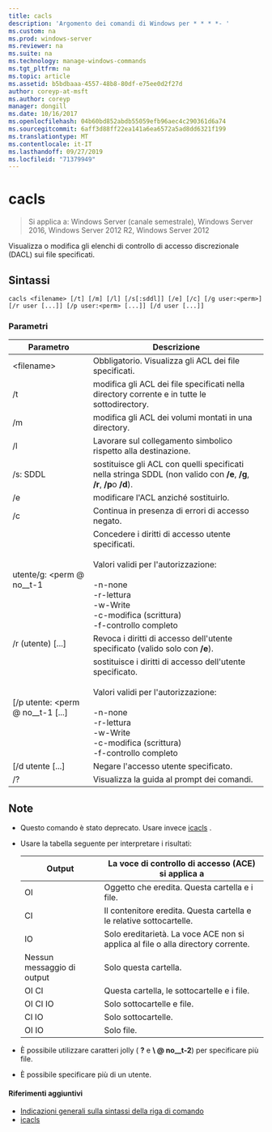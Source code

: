 ```yaml
---
title: cacls
description: 'Argomento dei comandi di Windows per * * * *- '
ms.custom: na
ms.prod: windows-server
ms.reviewer: na
ms.suite: na
ms.technology: manage-windows-commands
ms.tgt_pltfrm: na
ms.topic: article
ms.assetid: b5bdbaaa-4557-48b8-80df-e75ee0d2f27d
author: coreyp-at-msft
ms.author: coreyp
manager: dongill
ms.date: 10/16/2017
ms.openlocfilehash: 04b60bd852abdb55059efb96aec4c290361d6a74
ms.sourcegitcommit: 6aff3d88ff22ea141a6ea6572a5ad8dd6321f199
ms.translationtype: MT
ms.contentlocale: it-IT
ms.lasthandoff: 09/27/2019
ms.locfileid: "71379949"
---
```

# <a name="cacls"></a>cacls

>Si applica a: Windows Server (canale semestrale), Windows Server 2016, Windows Server 2012 R2, Windows Server 2012

Visualizza o modifica gli elenchi di controllo di accesso discrezionale (DACL) sui file specificati.  
## <a name="syntax"></a>Sintassi  
```  
cacls <filename> [/t] [/m] [/l] [/s[:sddl]] [/e] [/c] [/g user:<perm>] [/r user [...]] [/p user:<perm> [...]] [/d user [...]]  
```  
### <a name="parameters"></a>Parametri  

|        Parametro        |                                                                                            Descrizione                                                                                             |
|-------------------------|----------------------------------------------------------------------------------------------------------------------------------------------------------------------------------------------------|
|      \<filename\>       |                                                                            Obbligatorio. Visualizza gli ACL dei file specificati.                                                                             |
|           /t            |                                                          modifica gli ACL dei file specificati nella directory corrente e in tutte le sottodirectory.                                                          |
|           /m            |                                                                          modifica gli ACL dei volumi montati in una directory.                                                                           |
|           /l            |                                                                        Lavorare sul collegamento simbolico rispetto alla destinazione.                                                                         |
|         /s: SDDL         |                                       sostituisce gli ACL con quelli specificati nella stringa SDDL (non valido con **/e**, **/g**, **/r**, **/p**o **/d**).                                        |
|           /e            |                                                                                 modificare l'ACL anziché sostituirlo.                                                                                  |
|           /c            |                                                                                 Continua in presenza di errori di accesso negato.                                                                                  |
|    utente/g: \<perm @ no__t-1     |   Concedere i diritti di accesso utente specificati.<br /><br />Valori validi per l'autorizzazione:<br /><br />-n-none<br />-r-lettura<br />-w-Write<br />-c-modifica (scrittura)<br />-f-controllo completo   |
|      /r (utente) [...]      |                                                                  Revoca i diritti di accesso dell'utente specificato (valido solo con **/e**).                                                                   |
| [/p utente: \<perm @ no__t-1 [...] | sostituisce i diritti di accesso dell'utente specificato.<br /><br />Valori validi per l'autorizzazione:<br /><br />-n-none<br />-r-lettura<br />-w-Write<br />-c-modifica (scrittura)<br />-f-controllo completo |
|     [/d utente [...]      |                                                                                    Negare l'accesso utente specificato.                                                                                     |
|           /?            |                                                                                Visualizza la guida al prompt dei comandi.                                                                                |

## <a name="remarks"></a>Note  
- Questo comando è stato deprecato. Usare invece [icacls](icacls.md) .  
- Usare la tabella seguente per interpretare i risultati:  


  |      Output       |                La voce di controllo di accesso (ACE) si applica a                |
  |-------------------|---------------------------------------------------------------------|
  |        OI         |               Oggetto che eredita. Questa cartella e i file.                |
  |        CI         |           Il contenitore eredita. Questa cartella e le relative sottocartelle.            |
  |        IO         | Solo ereditarietà. La voce ACE non si applica al file o alla directory corrente. |
  | Nessun messaggio di output |                          Solo questa cartella.                          |
  |     OI CI      |                 Questa cartella, le sottocartelle e i file.                 |
  |   OI CI IO    |                     Solo sottocartelle e file.                      |
  |     CI IO      |                          Solo sottocartelle.                           |
  |     OI IO      |                             Solo file.                             |


- È possibile utilizzare caratteri jolly ( **?** e **\\ @ no__t-2**) per specificare più file.  
- È possibile specificare più di un utente.  

#### <a name="additional-references"></a>Riferimenti aggiuntivi  
-   [Indicazioni generali sulla sintassi della riga di comando](command-line-syntax-key.md)   
-   [icacls](icacls.md)  
